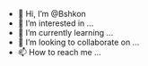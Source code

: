 - 👋 Hi, I’m @Bshkon
- 👀 I’m interested in ...
- 🌱 I’m currently learning ...
- 💞️ I’m looking to collaborate on ...
- 📫 How to reach me ...

<!---
Bshkon/Bshkon is a ✨ special ✨ repository because its `README.md` (this file) appears on your GitHub profile.
You can click the Preview link to take a look at your changes.
--->
